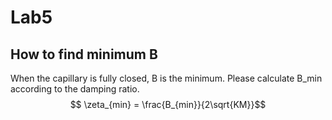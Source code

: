 # Lab5

## How to find minimum B
When the capillary is fully closed, B is the minimum. Please calculate B_min according to the damping ratio.
$$
\zeta_{min} = \frac{B_{min}}{2\sqrt{KM}}$$